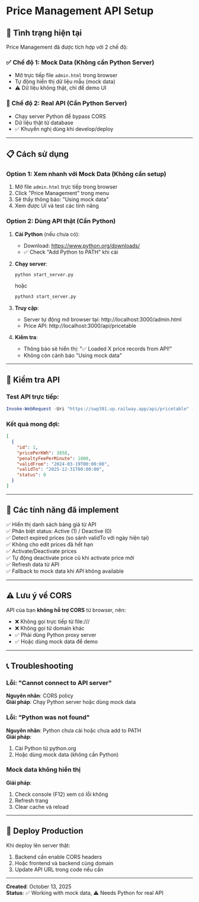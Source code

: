 # Price Management API Setup

## 🎯 Tình trạng hiện tại

Price Management đã được tích hợp với 2 chế độ:

### ✅ Chế độ 1: Mock Data (Không cần Python Server)
- Mở trực tiếp file `admin.html` trong browser
- Tự động hiển thị dữ liệu mẫu (mock data)
- ⚠️ Dữ liệu không thật, chỉ để demo UI

### 🚀 Chế độ 2: Real API (Cần Python Server)
- Chạy server Python để bypass CORS
- Dữ liệu thật từ database
- ✅ Khuyến nghị dùng khi develop/deploy

---

## 📋 Cách sử dụng

### Option 1: Xem nhanh với Mock Data (Không cần setup)

1. Mở file `admin.html` trực tiếp trong browser
2. Click "Price Management" trong menu
3. Sẽ thấy thông báo: "Using mock data"
4. Xem được UI và test các tính năng

### Option 2: Dùng API thật (Cần Python)

1. **Cài Python** (nếu chưa có):
   - Download: https://www.python.org/downloads/
   - ✅ Check "Add Python to PATH" khi cài

2. **Chạy server**:
   ```bash
   python start_server.py
   ```
   hoặc
   ```bash
   python3 start_server.py
   ```

3. **Truy cập**:
   - Server tự động mở browser tại: http://localhost:3000/admin.html
   - Price API: http://localhost:3000/api/pricetable

4. **Kiểm tra**:
   - Thông báo sẽ hiển thị: "✅ Loaded X price records from API!"
   - Không còn cảnh báo "Using mock data"

---

## 🔧 Kiểm tra API

### Test API trực tiếp:
```powershell
Invoke-WebRequest -Uri "https://swp391.up.railway.app/api/pricetable" -Method GET
```

### Kết quả mong đợi:
```json
[
  {
    "id": 1,
    "pricePerKWh": 3858,
    "penaltyFeePerMinute": 1000,
    "validFrom": "2024-03-19T00:00:00",
    "validTo": "2025-12-31T00:00:00",
    "status": 0
  }
]
```

---

## 🎨 Các tính năng đã implement

✅ Hiển thị danh sách bảng giá từ API  
✅ Phân biệt status: Active (1) / Deactive (0)  
✅ Detect expired prices (so sánh validTo với ngày hiện tại)  
✅ Không cho edit prices đã hết hạn  
✅ Activate/Deactivate prices  
✅ Tự động deactivate price cũ khi activate price mới  
✅ Refresh data từ API  
✅ Fallback to mock data khi API không available  

---

## ⚠️ Lưu ý về CORS

API của bạn **không hỗ trợ CORS** từ browser, nên:
- ❌ Không gọi trực tiếp từ file:/// 
- ❌ Không gọi từ domain khác
- ✅ Phải dùng Python proxy server
- ✅ Hoặc dùng mock data để demo

---

## 📞 Troubleshooting

### Lỗi: "Cannot connect to API server"
**Nguyên nhân**: CORS policy  
**Giải pháp**: Chạy Python server hoặc dùng mock data

### Lỗi: "Python was not found"
**Nguyên nhân**: Python chưa cài hoặc chưa add to PATH  
**Giải pháp**: 
1. Cài Python từ python.org
2. Hoặc dùng mock data (không cần Python)

### Mock data không hiển thị
**Giải pháp**: 
1. Check console (F12) xem có lỗi không
2. Refresh trang
3. Clear cache và reload

---

## 🚀 Deploy Production

Khi deploy lên server thật:
1. Backend cần enable CORS headers
2. Hoặc frontend và backend cùng domain
3. Update API URL trong code nếu cần

---

**Created**: October 13, 2025  
**Status**: ✅ Working with mock data, ⚠️ Needs Python for real API
